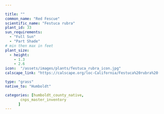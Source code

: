 ```yaml
---
 
title: ""
common_name: "Red Fescue"
scientific_name: "Festuca rubra"
plant_id: 33
sun_requirements:
  - "Full Sun"
  - "Part Shade"
# min then max in feet
plant_size:
  - height: 
    - 1.3
    - 2.6
icon:  "/assets/images/plants/festuca_rubra_icon.jpg"
calscape_link: "https://calscape.org/loc-California/Festuca%20rubra%20(Red%20Fescue)"

type: "grass"
native_to: "Humboldt"

categories: [humboldt_county_native,
       cnps_master_inventory
      ]
---
```


